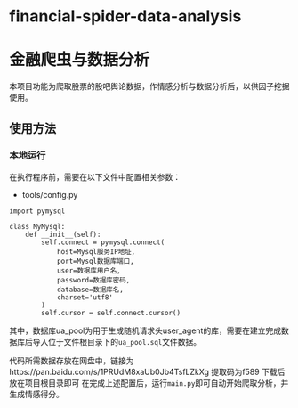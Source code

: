 
# financial-spider-data-analysis
# 金融爬虫与数据分析
本项目功能为爬取股票的股吧舆论数据，作情感分析与数据分析后，以供因子挖掘使用。


## 使用方法
### 本地运行

在执行程序前，需要在以下文件中配置相关参数：
- tools/config.py
```
import pymysql  
  
class MyMysql:  
    def __init__(self):  
        self.connect = pymysql.connect(  
			host=Mysql服务IP地址,  
            port=Mysql数据库端口,  
			user=数据库用户名,  
            password=数据库密码,  
            database=数据库名,  
            charset='utf8'  
        )  
        self.cursor = self.connect.cursor()
```

其中，数据库ua_pool为用于生成随机请求头user_agent的库，需要在建立完成数据库后导入位于文件根目录下的```ua_pool.sql```文件数据。

代码所需数据存放在网盘中，链接为https://pan.baidu.com/s/1PRUdM8xaUb0Jb4TsfLZkXg 提取码为f589
下载后放在项目根目录即可
在完成上述配置后，运行```main.py```即可自动开始爬取分析，并生成情感得分。
